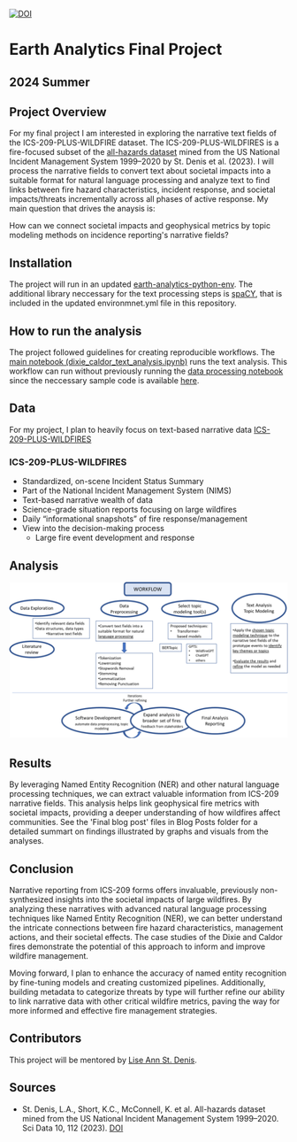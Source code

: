 [![DOI](https://zenodo.org/badge/798408877.svg)](https://zenodo.org/doi/10.5281/zenodo.12574886)

# Earth Analytics Final Project
## 2024 Summer

## Project Overview
For my final project I am interested in exploring the narrative text fields of the ICS-209-PLUS-WILDFIRE dataset. The ICS-209-PLUS-WILDFIRES is a fire-focused subset of the [all-hazards dataset](https://www.nature.com/articles/s41597-023-01955-0) mined from the US National Incident Management System 1999–2020 by St. Denis et al. (2023).  I will process the narrative fields to convert text about societal impacts into a suitable format for natural language processing and analyze text to find links between fire hazard characteristics, incident response, and societal impacts/threats incrementally across all phases of active response. My main question that drives the anaysis is:

How can we connect societal impacts and geophysical metrics by topic modeling methods on incidence reporting's narrative fields?


## Installation
The project will run in an updated [earth-analytics-python-env](https://github.com/earthlab/earth-analytics-python-env). The additional library neccessary for the text processing steps is [spaCY](https://spacy.io/usage), that is included in the updated environmnet.yml file in this repository.

## How to run the analysis
The project followed guidelines for creating reproducible workflows. The [main notebook (dixie_caldor_text_analysis.ipynb)](dixie_caldor_text_analysis.ipynb) runs the text analysis. This workflow can run without previously running the [data processing notebook](ICS-209-PLUS-WILDFIRE_data_processing.ipynb) since the neccessary sample code is available [here](data/processed/dixie-caldor-threat.csv).

## Data
For my project, I plan to heavily focus on text-based narrative data [ICS-209-PLUS-WILDFIRES](https://figshare.com/articles/dataset/All-hazards_dataset_mined_from_the_US_National_Incident_Management_System_1999-2020/19858927)

### ICS-209-PLUS-WILDFIRES

- Standardized, on-scene Incident Status Summary
- Part of the National Incident Management System (NIMS)
- Text-based narrative wealth of data
- Science-grade situation reports focusing on large wildfires
- Daily “informational snapshots” of fire response/management
- View into the decision-making process
    - Large fire event development and response

## Analysis

![Project Workflow](https://github.com/lucap1211/EA_fire_project/blob/main/graphics/workflowwhite.png)

## Results

By leveraging Named Entity Recognition (NER) and other natural language processing techniques, we can extract valuable information from ICS-209 narrative fields. This analysis helps link geophysical fire metrics with societal impacts, providing a deeper understanding of how wildfires affect communities.
See the 'Final blog post' files in Blog Posts folder for a detailed summart on findings illustrated by graphs and visuals from the analyses.

## Conclusion

Narrative reporting from ICS-209 forms offers invaluable, previously non-synthesized insights into the societal impacts of large wildfires. By analyzing these narratives with advanced natural language processing techniques like Named Entity Recognition (NER), we can better understand the intricate connections between fire hazard characteristics, management actions, and their societal effects. The case studies of the Dixie and Caldor fires demonstrate the potential of this approach to inform and improve wildfire management.

Moving forward, I plan to enhance the accuracy of named entity recognition by fine-tuning models and creating customized pipelines. Additionally, building metadata to categorize threats by type will further refine our ability to link narrative data with other critical wildfire metrics, paving the way for more informed and effective fire management strategies.

## Contributors
This project will be mentored by [Lise Ann St. Denis](https://earthlab.colorado.edu/our-team/lise-ann-st-denis).


## Sources

-   St. Denis, L.A., Short, K.C., McConnell, K. et al. All-hazards dataset mined from the US National Incident Management System 1999–2020. Sci Data 10, 112 (2023). [DOI](https://doi.org/10.1038/s41597-023-01955-0)

